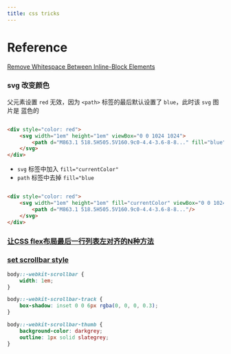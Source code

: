 ```yaml
---
title: css tricks
---
```


# Reference

[Remove Whitespace Between Inline-Block Elements](https://davidwalsh.name/remove-whitespace-inline-block)

### svg 改变颜色

父元素设置 `red` 无效，因为 `<path>` 标签的最后默认设置了 `blue`，此时该 `svg` 图片是 蓝色的

```html

<div style="color: red">
    <svg width="1em" height="1em" viewBox="0 0 1024 1024">
        <path d="M863.1 518.5H505.5V160.9c0-4.4-3.6-8-8..." fill="blue"/>
    </svg>
</div>
```

- `svg` 标签中加入 `fill="currentColor"`
- `path` 标签中去掉 `fill="blue`

```html

<div style="color: red">
    <svg width="1em" height="1em" fill="currentColor" viewBox="0 0 1024 1024">
        <path d="M863.1 518.5H505.5V160.9c0-4.4-3.6-8-8..."/>
    </svg>
</div>
```

### [让CSS flex布局最后一行列表左对齐的N种方法](https://www.zhangxinxu.com/wordpress/2019/08/css-flex-last-align/?shrink=1)

### [set scrollbar style](https://css-tricks.com/almanac/properties/s/scrollbar/)

```css
body::-webkit-scrollbar {
    width: 1em;
}

body::-webkit-scrollbar-track {
    box-shadow: inset 0 0 6px rgba(0, 0, 0, 0.3);
}

body::-webkit-scrollbar-thumb {
    background-color: darkgrey;
    outline: 1px solid slategrey;
}
```
